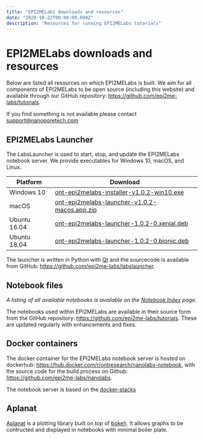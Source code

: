 ```yaml
---
title: "EPI2MELabs downloads and resources"
date: "2020-10-22T00:00:00.000Z"
description: "Resources for running EPI2MELabs tutorials"
---
```


# EPI2MELabs downloads and resources

Below are listed all resources on which EPI2MELabs is built. We aim for all
components of EPI2MELabs to be open source (including this website) and
available through our GitHub repository:
https://github.com/epi2me-labs/tutorials.

If you find something is not available please contact support@nanoporetech.com


## EPI2MELabs Launcher

The LabsLauncher is used to start, stop, and update the EPI2MELabs notebook
server. We provide executables for Windows 10, macOS, and Linux.

| Platform     | Download                                                                                                                                                          |
|--------------|-------------------------------------------------------------------------------------------------------------------------------------------------------------------|
| Windows 10   | [ont-epi2melabs-installer-v1.0.2-win10.exe](https://github.com/epi2me-labs/labslauncher/releases/download/v1.0.2/ont-epi2melabs-installer-v1.0.2-win10.exe)       |
| macOS        | [ont-epi2melabs-launcher-v1.0.2-macos.app.zip](https://github.com/epi2me-labs/labslauncher/releases/download/v1.0.2/ont-epi2melabs-launcher-v1.0.2-macos.app.zip) |
| Ubuntu 16.04 | [ont-epi2melabs-launcher-1.0.2-0.xenial.deb](https://github.com/epi2me-labs/labslauncher/releases/download/v1.0.2/ont-epi2melabs-launcher-1.0.2-0.xenial.deb)     |
| Ubuntu 18.04 | [ont-epi2melabs-launcher-1.0.2-0.bionic.deb](https://github.com/epi2me-labs/labslauncher/releases/download/v1.0.2/ont-epi2melabs-launcher-1.0.2-0.bionic.deb)     |

The launcher is written in Python with [Qt](https://www.qt.io/) and the
sourcecode is available from GitHub:
https://github.com/epi2me-labs/labslauncher.


## Notebook files

*A listing of all available notebooks is available on the [Notebook
Index](/nbindex) page.*

The notebooks used within EPI2MELabs are available in their source form from
the GitHub repository: https://github.com/epi2me-labs/tutorials. These are
updated regularly with enhancements and fixes.

## Docker containers

The docker container for the EPI2MELabs notebook server is hosted on dockerhub:
https://hub.docker.com/r/ontresearch/nanolabs-notebook, with the source code
for the build process on Github: https://github.com/epi2me-labs/nanolabs.

The notebook server is based on the
[docker-stacks](https://github.com/jupyter)

## Aplanat

[Aplanat](https://github.com/epi2me-labs/aplanat) is a plotting library built
on top of [bokeh](https://docs.bokeh.org/en/latest/). It allows graphs to be
contructed and displayed in notebooks with minimal boiler plate.
